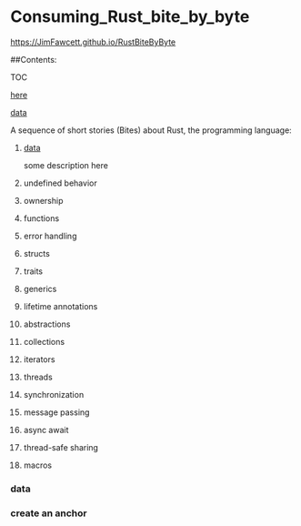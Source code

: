 
  # Consuming_Rust_bite_by_byte<br />

  https://JimFawcett.github.io/RustBiteByByte

  ##Contents:

 TOC

[here](#place2)

[data](#data-1)

 A sequence of short stories (Bites) about Rust, the programming language:
  
1. [data](#data-1)

    some description here
    
2. undefined behavior
3. ownership
4. functions
5. error handling
6. structs
7. traits
8. generics
9. lifetime annotations
10. abstractions
11. collections
12. iterators
13. threads
14. synchronization
15. message passing
16. async await
17. thread-safe sharing
18. macros


### data <a id="data-1"></a>









### create an anchor <a id=bite-1.-data></a>
